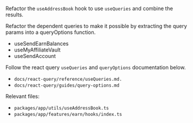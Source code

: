 Refactor the `useAddressBook` hook to use `useQueries` and combine the results.

Refactor the dependent queries to make it possible by extracting the query params into a queryOptions function.

- useSendEarnBalances
- useMyAffiliateVault
- useSendAccount

Follow the react query `useQueries` and `queryOptions` documentation below.

- `docs/react-query/reference/useQueries.md.`
- `docs/react-query/guides/query-options.md`

Relevant files:

- `packages/app/utils/useAddressBook.ts`
- `packages/app/features/earn/hooks/index.ts`
